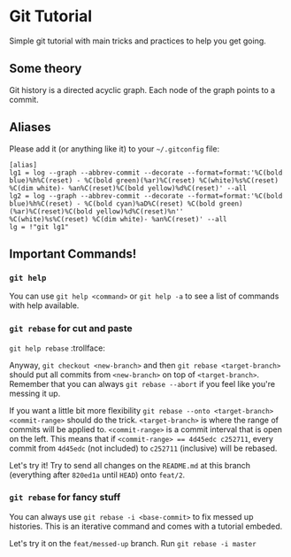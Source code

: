 # Git Tutorial

Simple git tutorial with main tricks and practices to help you get going.

## Some theory

Git history is a directed acyclic graph.
Each node of the graph points to a commit.

## Aliases

Please add it (or anything like it) to your `~/.gitconfig` file:

```
[alias]
lg1 = log --graph --abbrev-commit --decorate --format=format:'%C(bold blue)%h%C(reset) - %C(bold green)(%ar)%C(reset) %C(white)%s%C(reset) %C(dim white)- %an%C(reset)%C(bold yellow)%d%C(reset)' --all
lg2 = log --graph --abbrev-commit --decorate --format=format:'%C(bold blue)%h%C(reset) - %C(bold cyan)%aD%C(reset) %C(bold green)(%ar)%C(reset)%C(bold yellow)%d%C(reset)%n''          %C(white)%s%C(reset) %C(dim white)- %an%C(reset)' --all
lg = !"git lg1"
```

## Important Commands!

### `git help`
You can use `git help <command>` or `git help -a` to see a list of commands with help available.

### `git rebase` for cut and paste
`git help rebase` :trollface:

Anyway, `git checkout <new-branch>` and then `git rebase <target-branch>` should put all commits from `<new-branch>` 
on top of `<target-branch>`. Remember that you can always `git rebase --abort` if you feel like you're messing it up.

If you want a little bit more flexibility `git rebase --onto <target-branch> <commit-range>` should do the trick.
`<target-branch>` is where the range of commits will be applied to.
`<commit-range>` is a commit interval that is open on the left.
This means that if `<commit-range> == 4d45edc c252711`, every commit from `4d45edc` (not included) to `c252711` (inclusive) will be rebased.

Let's try it! Try to send all changes on the `README.md` at this branch (everything after `820ed1a` until `HEAD`) onto `feat/2`.

### `git rebase` for fancy stuff
You can always use `git rebase -i <base-commit>` to fix messed up histories.
This is an iterative command and comes with a tutorial embeded.

Let's try it on the `feat/messed-up` branch.
Run `git rebase -i master`
